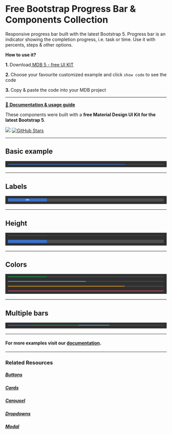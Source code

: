 # Free Bootstrap Progress Bar & Components Collection

Responsive progress bar built with the latest Bootstrap 5. Progress bar is an indicator showing the completion progress, i.e. task or time. Use it with percents, steps & other options.

<p><strong>How to use it?</strong></p>
<p class="mb-2">
<strong>1. </strong>Download<a target="_blank" href="https://mdbootstrap.com/docs/standard/"> MDB 5 - free UI KIT</a></p>
<p class="mb-2"><strong>2. </strong>Choose your favourite customized example and click <code>show code</code> to see the code</p>
<p class="mb-3"><strong>3. </strong>Copy & paste the code into your MDB project</p>

--------------------

[📄 **Documentation & usage guide**](https://mdbootstrap.com/docs/standard/components/progress/)

These components were built with a **free Material Design UI Kit for the latest Bootstrap 5**.

<img height="25" src="https://mdbootstrap.com/img/Marketing/general/logo/medium/mdb-r.png">  [![GitHub Stars](https://img.shields.io/github/stars/mdbootstrap/mdb-ui-kit?label=Star%20now&style=social)](https://github.com/mdbootstrap/mdb-ui-kit/)

---------------------

 <h2 class="mb-4">Basic example</h2> 

 [![Bootstrap 5 Progress Bar](/assets/basic-example.png)](https://mdbootstrap.com/docs/standard/components/progress/#section-basic-example)

 
 <hr class="my-5">

 <h2 class="mb-4">Labels</h2> 

 [![Bootstrap 5 Progress Bar](/assets/labels.png)](https://mdbootstrap.com/docs/standard/components/progress/#section-labels)

 
 <hr class="my-5">

 <h2 class="mb-4">Height</h2> 

 [![Bootstrap 5 Progress Bar](/assets/height.png)](https://mdbootstrap.com/docs/standard/components/progress/#section-height)

 
 <hr class="my-5">

 <h2 class="mb-4">Colors</h2> 

 [![Bootstrap 5 Progress Bar](/assets/colors.png)](https://mdbootstrap.com/docs/standard/components/progress/#section-colors)

 
 <hr class="my-5">

 <h2 class="mb-4">Multiple bars</h2> 

 [![Bootstrap 5 Progress Bar](/assets/multiple-bars.png)](https://mdbootstrap.com/docs/standard/components/progress/#section-multiple-bars)


 
 <hr class="my-5">

<h4>For more examples visit our <a target="_blank" href="https://mdbootstrap.com/docs/standard/components/progress/">documentation</a>.</h4>

 <hr class="my-5">

<h3>Related Resources</h3>

<h5><a target="_blank" href="https://mdbootstrap.com/docs/standard/components/buttons/">Buttons</a></h5>

<h5><a target="_blank" href="https://mdbootstrap.com/docs/standard/components/cards/">Cards</a></h5>

<h5><a target="_blank" href="https://mdbootstrap.com/docs/standard/components/carousel/">Carousel</a></h5>

<h5><a target="_blank" href="https://mdbootstrap.com/docs/standard/components/dropdowns/">Dropdowns</a></h5>

<h5><a target="_blank" href="https://mdbootstrap.com/docs/standard/components/modal/">Modal</a></h5>


